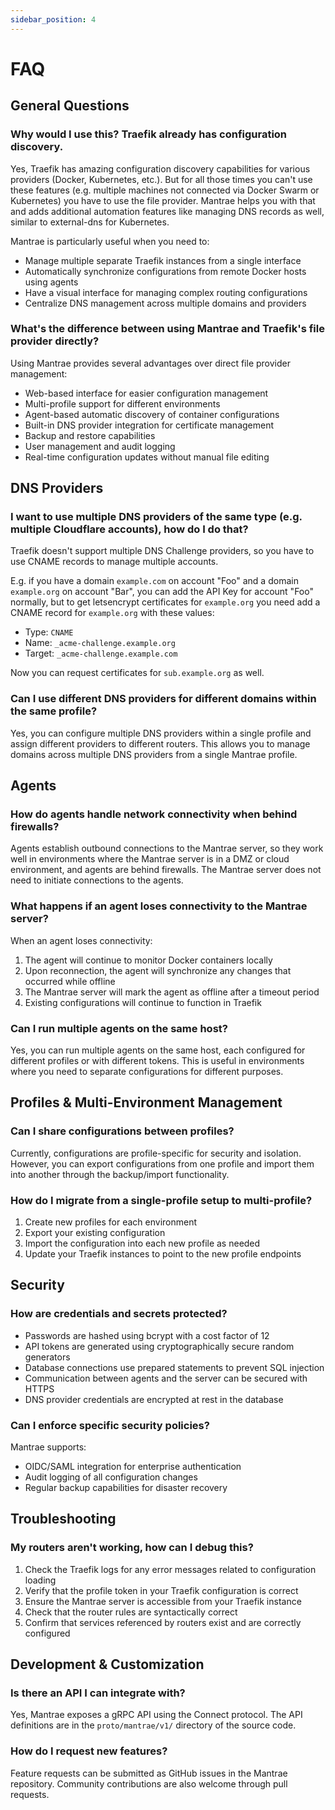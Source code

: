 ```yaml
---
sidebar_position: 4
---
```


# FAQ

## General Questions

### Why would I use this? Traefik already has configuration discovery.

Yes, Traefik has amazing configuration discovery capabilities for various providers (Docker, Kubernetes, etc.). But for all those times you can't use these features (e.g. multiple machines not connected via Docker Swarm or Kubernetes) you have to use the file provider. Mantrae helps you with that and adds additional automation features like managing DNS records as well, similar to external-dns for Kubernetes.

Mantrae is particularly useful when you need to:
- Manage multiple separate Traefik instances from a single interface
- Automatically synchronize configurations from remote Docker hosts using agents
- Have a visual interface for managing complex routing configurations
- Centralize DNS management across multiple domains and providers

### What's the difference between using Mantrae and Traefik's file provider directly?

Using Mantrae provides several advantages over direct file provider management:
- Web-based interface for easier configuration management
- Multi-profile support for different environments
- Agent-based automatic discovery of container configurations
- Built-in DNS provider integration for certificate management
- Backup and restore capabilities
- User management and audit logging
- Real-time configuration updates without manual file editing

## DNS Providers

### I want to use multiple DNS providers of the same type (e.g. multiple Cloudflare accounts), how do I do that?

Traefik doesn't support multiple DNS Challenge providers, so you have to use CNAME records to manage multiple accounts.

E.g. if you have a domain `example.com` on account "Foo" and a domain `example.org` on account "Bar", you can add the API Key for account "Foo" normally, but to get letsencrypt certificates for `example.org` you need add a CNAME record for `example.org` with these values:

- Type: `CNAME`
- Name: `_acme-challenge.example.org`
- Target: `_acme-challenge.example.com`

Now you can request certificates for `sub.example.org` as well.

### Can I use different DNS providers for different domains within the same profile?

Yes, you can configure multiple DNS providers within a single profile and assign different providers to different routers. This allows you to manage domains across multiple DNS providers from a single Mantrae profile.

## Agents

### How do agents handle network connectivity when behind firewalls?

Agents establish outbound connections to the Mantrae server, so they work well in environments where the Mantrae server is in a DMZ or cloud environment, and agents are behind firewalls. The Mantrae server does not need to initiate connections to the agents.

### What happens if an agent loses connectivity to the Mantrae server?

When an agent loses connectivity:
1. The agent will continue to monitor Docker containers locally
2. Upon reconnection, the agent will synchronize any changes that occurred while offline
3. The Mantrae server will mark the agent as offline after a timeout period
4. Existing configurations will continue to function in Traefik

### Can I run multiple agents on the same host?

Yes, you can run multiple agents on the same host, each configured for different profiles or with different tokens. This is useful in environments where you need to separate configurations for different purposes.

## Profiles & Multi-Environment Management

### Can I share configurations between profiles?

Currently, configurations are profile-specific for security and isolation. However, you can export configurations from one profile and import them into another through the backup/import functionality.

### How do I migrate from a single-profile setup to multi-profile?

1. Create new profiles for each environment
2. Export your existing configuration
3. Import the configuration into each new profile as needed
4. Update your Traefik instances to point to the new profile endpoints

## Security

### How are credentials and secrets protected?

- Passwords are hashed using bcrypt with a cost factor of 12
- API tokens are generated using cryptographically secure random generators
- Database connections use prepared statements to prevent SQL injection
- Communication between agents and the server can be secured with HTTPS
- DNS provider credentials are encrypted at rest in the database

### Can I enforce specific security policies?

Mantrae supports:
- OIDC/SAML integration for enterprise authentication
- Audit logging of all configuration changes
- Regular backup capabilities for disaster recovery

## Troubleshooting

### My routers aren't working, how can I debug this?

1. Check the Traefik logs for any error messages related to configuration loading
2. Verify that the profile token in your Traefik configuration is correct
3. Ensure the Mantrae server is accessible from your Traefik instance
4. Check that the router rules are syntactically correct
5. Confirm that services referenced by routers exist and are correctly configured

## Development & Customization

### Is there an API I can integrate with?

Yes, Mantrae exposes a gRPC API using the Connect protocol. The API definitions are in the `proto/mantrae/v1/` directory of the source code.

### How do I request new features?

Feature requests can be submitted as GitHub issues in the Mantrae repository. Community contributions are also welcome through pull requests.
